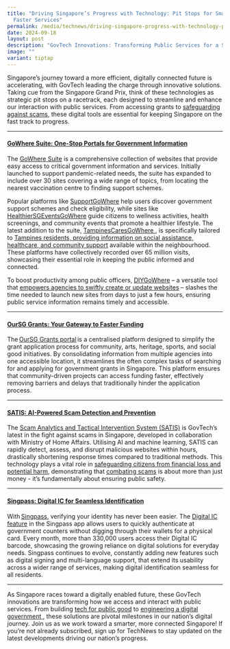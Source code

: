 ```yaml
---
title: "Driving Singapore’s Progress with Technology: Pit Stops for Smarter,
  Faster Services"
permalink: /media/technews/driving-singapore-progress-with-technology-pit-stops-for-smarter-faster-services/
date: 2024-09-18
layout: post
description: "GovTech Innovations: Transforming Public Services for a Smarter Singapore"
image: ""
variant: tiptap
---
```

<p>Singapore’s journey toward a more efficient, digitally connected future
is accelerating, with GovTech leading the charge through innovative solutions.
Taking cue from the Singapore Grand Prix, think of these technologies as
strategic pit stops on a racetrack, each designed to streamline and enhance
our interaction with public services. From accessing grants to <a href="https://www.tech.gov.sg/media/technews/how-govtech-is-leading-singapore-fight-against-scams/" class="Hyperlink SCXW226748605 BCX8" rel="noreferrer noopener" target="_blank">safeguarding against <u>scams</u></a>,
these digital tools are essential for keeping Singapore on the fast track
to progress.&nbsp;</p>
<hr>
<h4><u>GoWhere Suite: One-Stop Portals for Government Information</u>&nbsp;</h4>
<p>The <a href="https://www.gowhere.gov.sg/" class="Hyperlink SCXW251385517 BCX8" rel="noreferrer noopener" target="_blank"><u>GoWhere Suite</u></a> is a comprehensive
collection of websites that provide easy access to critical government
information and services. Initially launched to support pandemic-related
needs, the suite has expanded to include over 30 sites covering a wide
range of topics, from locating the nearest vaccination centre to finding
support schemes.&nbsp;</p>
<p>Popular platforms like <a href="https://www.gowhere.gov.sg/" class="Hyperlink SCXW7819204 BCX8" rel="noreferrer noopener" target="_blank"><u>SupportGoWhere</u></a> help users
discover government support schemes and check eligibility, while sites
like <a href="https://www.gowhere.gov.sg/" class="Hyperlink SCXW7819204 BCX8" rel="noreferrer noopener" target="_blank"><u>HealthierSGEventsGoWhere</u></a> guide
citizens to wellness activities, health screenings, and community events
that promote a healthier lifestyle. The latest addition to the suite,
<a href="https://www.gowhere.gov.sg/tampinescares" class="Hyperlink SCXW7819204 BCX8" rel="noreferrer noopener" target="_blank"><u>TampinesCaresGoWhere</u>
</a>, is specifically tailored to <a href="https://www.tech.gov.sg/media/media-releases/tampinescaresgowhere-transforms-community-care-with-aggregated-services/" class="Hyperlink SCXW7819204 BCX8" rel="noreferrer noopener" target="_blank"><u>Tampines residents, providing information on social assistance, healthcare, and community support</u></a> available
within the neighbourhood. These platforms have collectively recorded over
65 million visits, showcasing their essential role in keeping the public
informed and connected.&nbsp;</p>
<p>To boost productivity among public officers, <a href="https://diy.gowhere.gov.sg/" class="Hyperlink SCXW7819204 BCX8" rel="noreferrer noopener" target="_blank"><u>DIYGoWhere</u></a> –
a versatile tool that <a href="https://www.tech.gov.sg/media/technews/create-new-gowhere-sites-in-less-than-a-day/" class="Hyperlink SCXW7819204 BCX8" rel="noreferrer noopener" target="_blank"><u>empowers agencies to swiftly create or update websites</u></a> –
slashes the time needed to launch new sites from days to just a few hours,
ensuring public service information remains timely and accessible.</p>
<hr>
<h4><u>OurSG Grants: Your Gateway to Faster Funding</u>&nbsp;</h4>
<p>The <a href="https://oursggrants.gov.sg/" class="Hyperlink SCXW113840723 BCX8" rel="noreferrer noopener" target="_blank"><u>OurSG Grants portal</u></a> is a
centralised platform designed to simplify the grant application process
for community, arts, heritage, sports, and social good initiatives. By
consolidating information from multiple agencies into one accessible location,
it streamlines the often complex tasks of searching for and applying for
government grants in Singapore. This platform ensures that community-driven
projects can access funding faster, effectively removing barriers and delays
that traditionally hinder the application process.&nbsp;</p>
<hr>
<h4><u>SATIS: AI-Powered Scam Detection and Prevention</u>&nbsp;</h4>
<p>The <a href="https://www.tech.gov.sg/products-and-services/for-citizens/scam-prevention/" class="Hyperlink SCXW113840723 BCX8" rel="noreferrer noopener" target="_blank"><u>Scam Analytics and Tactical Intervention System (SATIS)</u></a> is
GovTech’s latest in the fight against scams in Singapore, developed in
collaboration with Ministry of Home Affairs. Utilising AI and machine learning,
SATIS can rapidly detect, assess, and disrupt malicious websites within
hours, drastically shortening response times compared to traditional methods.
This technology plays a vital role in <a href="https://www.straitstimes.com/singapore/a-scam-could-cost-someone-s-life-why-govtech-fights-scammers" class="Hyperlink SCXW113840723 BCX8" rel="noreferrer noopener" target="_blank"><u>safeguarding citizens from financial loss and potential harm</u></a>,
demonstrating that <a href="https://www.tech.gov.sg/media/technews/how-govtech-is-leading-singapore-fight-against-scams/" class="Hyperlink SCXW113840723 BCX8" rel="noreferrer noopener" target="_blank">combating <u>scams</u></a> is
about more than just money - it’s fundamentally about ensuring public safety.&nbsp;</p>
<hr>
<h4><u>Singpass: Digital IC for Seamless Identification</u>&nbsp;</h4>
<p>With <a href="https://www.singpass.gov.sg/main" class="Hyperlink SCXW113840723 BCX8" rel="noreferrer noopener" target="_blank"><u>Singpass</u></a>, verifying
your identity has never been easier. The <a href="http://digital%20ic%20feature/" class="Hyperlink SCXW113840723 BCX8" rel="noreferrer noopener" target="_blank"><u>Digital IC feature</u></a> in
the Singpass app allows users to quickly authenticate at government counters
without digging through their wallets for a physical card.&nbsp;Every month,
more than 330,000 users access their Digital IC barcode, showcasing the
growing reliance on digital solutions for everyday needs. Singpass continues
to evolve, constantly adding new features such as digital signing and multi-language
support, that extend its usability across a wider range of services, making
digital identification seamless for all residents.&nbsp;</p>
<hr>
<p>As Singapore races toward a digitally enabled future, these GovTech innovations
are transforming how we access and interact with public services. From
building <a href="https://www.tech.gov.sg/our-digital-government-efforts/tech-for-public-good/" class="Hyperlink SCXW113840723 BCX8" rel="noreferrer noopener" target="_blank"><u>tech for public good</u></a> to
<a href="https://www.tech.gov.sg/our-digital-government-efforts/engineering-digital-government/" class="Hyperlink SCXW113840723 BCX8" rel="noreferrer noopener" target="_blank">engineering a digital governmen<u>t</u>
</a>, these solutions are pivotal milestones in our nation’s digital journey.
Join us as we work toward a smarter, more connected Singapore! If you’re
not already subscribed, sign up for TechNews to stay updated on the latest
developments driving our nation’s progress.&nbsp;</p>
<p>&nbsp;</p>